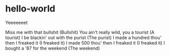 # hello-world
Yeeeeeeet

Miss me with that bullshit (Bullshit)
You ain't really wild, you a tourist (A tourist)
I be blackin' out with the purist (The purist)
I made a hundred thou' then I freaked it (I freaked it)
I made 500 thou' then I freaked it (I freaked it)
I bought a '87 for the weekend (The weekend)

